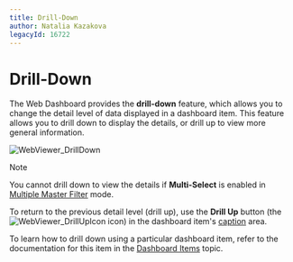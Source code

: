 ```yaml
---
title: Drill-Down
author: Natalia Kazakova
legacyId: 16722
---
```

# Drill-Down
The Web Dashboard provides the **drill-down** feature, which allows you to change the detail level of data displayed in a dashboard item. This feature allows you to drill down to display the details, or drill up to view more general information.

![WebViewer_DrillDown](../../../images/img22463.gif)

> [!NOTE]
> You cannot drill down to view the details if **Multi-Select** is enabled in [Multiple Master Filter](master-filtering.md) mode.

To return to the previous detail level (drill up), use the **Drill Up** button (the ![WebViewer_DrillUpIcon](../../../images/img22464.png) icon) in the dashboard item's [caption](dashboard-layout.md) area.

To learn how to drill down using a particular dashboard item, refer to the documentation for this item in the [Dashboard Items](../dashboard-items.md) topic.